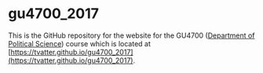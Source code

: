 # gu4700_2017

This is the GitHub repository for the website for the GU4700  ([Department of Political Science](http://polisci.columbia.edu/)) course which is located at [https://tvatter.github.io/gu4700_2017](https://tvatter.github.io/gu4700_2017). 


